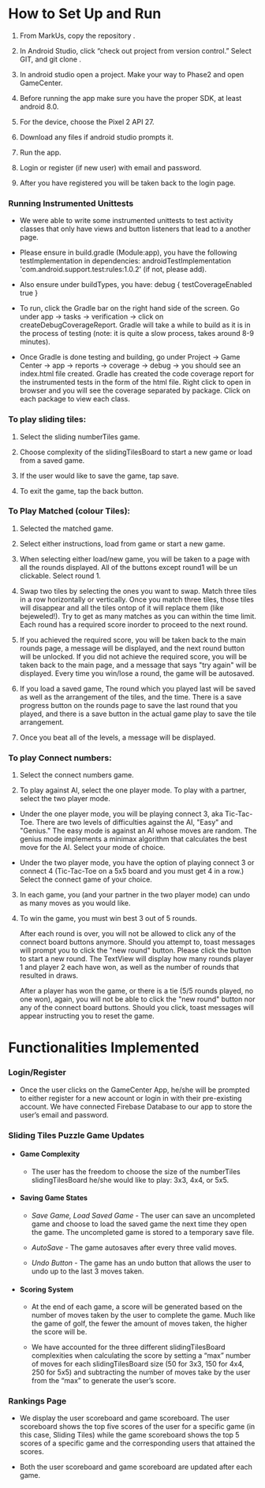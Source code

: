 # How to Set Up and Run

1.  From MarkUs, copy the repository <URL>.

2.  In Android Studio, click “check out project from version control.” Select GIT, and git clone
    <URL>.

3.  In android studio open a project. Make your way to Phase2 and open GameCenter.

4.  Before running the app make sure you have the proper SDK, at least android 8.0.

5.  For the device, choose the Pixel 2 API 27.

6.  Download any files if android studio prompts it.

7.  Run the app.

8.  Login or register (if new user) with email and password.

9.  After you have registered you will be taken back to the login page.


### Running Instrumented Unittests

- We were able to write some instrumented unittests to test activity classes that only have views and
button listeners that lead to a another page.

- Please ensure in build.gradle (Module:app), you have the following testImplementation in
dependencies: androidTestImplementation 'com.android.support.test:rules:1.0.2' (if not, please add).

- Also ensure under buildTypes, you have: debug { testCoverageEnabled true }

- To run, click the Gradle bar on the right hand side of the screen. Go under app -> tasks ->
verification -> click on createDebugCoverageReport. Gradle will take a while to build as it is
in the process of testing (note: it is quite a slow process, takes around 8-9 minutes).

- Once Gradle is done testing and building, go under Project -> Game Center -> app -> reports ->
coverage -> debug -> you should see an index.html file created. Gradle has created the code coverage
report for the instrumented tests in the form of the html file. Right click to open in browser and
you will see the coverage separated by package. Click on each package to view each class.

### To play sliding tiles:

1.  Select the sliding numberTiles game.

2.  Choose complexity of the slidingTilesBoard to start a new game or load from a saved game.

3.  If the user would like to save the game, tap save.

4.  To exit the game, tap the back button.

### To Play Matched (colour Tiles):

1. Selected the matched game.

2. Select either instructions, load from game or start a new game.

3. When selecting either load/new game, you will be taken to a page with all the rounds displayed.
All of the buttons except round1 will be un clickable. Select round 1.

4.  Swap two tiles by selecting the ones you want to swap. Match three tiles in a row horizontally
or vertically. Once you match three tiles, those tiles will disappear and all the tiles ontop of it
will replace them (like bejeweled!). Try to get as many matches as you can within the time limit.
Each round has a required score inorder to proceed to the next round.

5. If you achieved the required score, you will be taken back to the main rounds page, a message
will be displayed, and the next round button will be unlocked.
If you did not achieve the required score, you will be taken back to the main page, and a message
that says "try again" will be displayed. Every time you win/lose a round, the game will be autosaved.

6. If you load a saved game, The round which you played last will be saved as well as the arrangement
of the tiles, and the time. There is a save progress button on the rounds page to save the last
round that you played, and there is a save button in the actual game play to save the tile arrangement.

7. Once you beat all of the levels, a message will be displayed.

### To play Connect numbers:

1. Select the connect numbers game.

2. To play against AI, select the one player mode. To play with a partner, select the two player mode.

-  Under the one player mode, you will be playing connect 3, aka Tic-Tac-Toe.
   There are two levels of difficulties against the AI, "Easy" and "Genius." The easy mode is against
   an AI whose moves are random. The genius mode implements a minimax algorithm that calculates the
   best move for the AI. Select your mode of choice.

-  Under the two player mode, you have the option of playing connect 3 or connect 4 (Tic-Tac-Toe on
   a 5x5 board and you must get 4 in a row.) Select the connect game of your choice.

3. In each game, you (and your partner in the two player mode) can undo as many moves as you would
   like.

4. To win the game, you must win best 3 out of 5 rounds.

   After each round is over, you will not be allowed to click any of the connect board buttons
   anymore. Should you attempt to, toast messages will prompt you to click the "new round" button.
   Please click the button to start a new round. The TextView will display how many rounds player 1
   and player 2 each have won, as well as the number of rounds that resulted in draws.

   After a player has won the game, or there is a tie (5/5 rounds played, no one won), again,
   you will not be able to click the "new round" button nor any of the connect board buttons.
   Should you click, toast messages will appear instructing you to reset the game.


# Functionalities Implemented

### Login/Register
-   Once the user clicks on the GameCenter App, he/she will be prompted to either register for a new
    account or login in with their pre-existing account. We have connected Firebase Database to our
    app to store the user’s email and password.

### Sliding Tiles Puzzle Game Updates
-  #### Game Complexity
    -   The user has the freedom to choose the size of the numberTiles slidingTilesBoard he/she would like to
    play: 3x3, 4x4, or 5x5.

-  #### Saving Game States

	-   _Save Game, Load Saved Game_ - The user can save an uncompleted game and choose to load the
	saved game the next time they open the game. The uncompleted game is stored to a temporary
	save file.

	-   _AutoSave_ - The game autosaves after every three valid moves.

	-   _Undo Button_ - The game has an undo button that allows the user to undo up to the last 3
	moves taken.

-   #### Scoring System

	-   At the end of each game, a score will be generated based on the number of moves taken by the
	 user to complete the game. Much like the game of golf, the fewer the amount of moves taken, the
	  higher the score will be.

	-   We have accounted for the three different slidingTilesBoard complexities when calculating the score by
	setting a “max” number of moves for each slidingTilesBoard size (50 for 3x3, 150 for 4x4, 250 for 5x5) and
	subtracting the number of moves take by the user from the “max” to generate the user’s score.


### Rankings Page

- We display the user scoreboard and game scoreboard. The user scoreboard shows the top five scores
  of the user for a specific game (in this case, Sliding Tiles) while the game scoreboard shows the
  top 5 scores of a specific game and the corresponding users that attained the scores.

- Both the user scoreboard and game scoreboard are updated after each game.